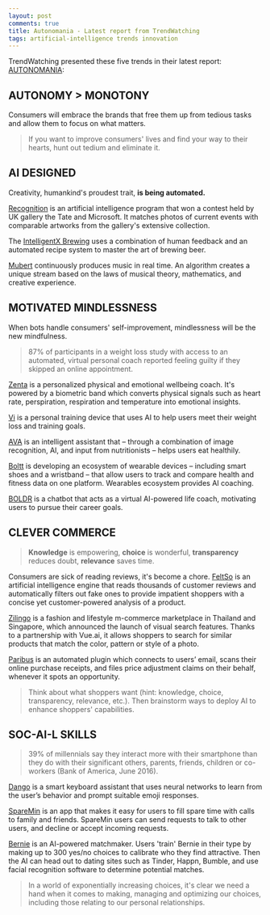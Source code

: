 ```yaml
---
layout: post
comments: true
title: Autonomania - Latest report from TrendWatching
tags: artificial-intelligence trends innovation
---
```


TrendWatching presented these five trends in their latest report: [AUTONOMANIA](http://trendwatching.com/trends/autonomania/):

## AUTONOMY > MONOTONY

Consumers will embrace the brands that free them up from tedious tasks and allow them to focus on what matters.

> If you want to improve consumers' lives and find your way to their hearts, hunt out tedium and eliminate it.

## AI DESIGNED

Creativity, humankind's proudest trait, **is being automated.**

[Recognition](http://www.tate.org.uk/whats-on/tate-britain/exhibition/recognition) is an artificial intelligence program that won a contest held by UK gallery the Tate and Microsoft. It matches photos of current events with comparable artworks from the gallery's extensive collection.

The [IntelligentX Brewing](http://intelligentx.ai/) uses a combination of human feedback and an automated recipe system to master the art of brewing beer.

[Mubert](http://mubert.com/en/) continuously produces music in real time. An algorithm creates a unique stream based on the laws of musical theory, mathematics, and creative experience.


## MOTIVATED MINDLESSNESS

When bots handle consumers' self-improvement, mindlessness will be the new mindfulness.

> 87% of participants in a weight loss study with access to an automated, virtual personal coach reported feeling guilty if they skipped an online appointment.

[Zenta](https://www.indiegogo.com/projects/zenta-stress-emotion-management-on-your-wrist/x/15078596) is a personalized physical and emotional wellbeing coach. It's powered by a biometric band which converts physical signals such as heart rate, perspiration, respiration and temperature into emotional insights.

[Vi](https://getvi.com/) is a personal training device that uses AI to help users meet their weight loss and training goals.

[AVA](http://www.eatwithava.com/) is an intelligent assistant that – through a combination of image recognition, AI, and input from nutritionists – helps users eat healthily.

[Boltt](https://boltt.com/) is developing an ecosystem of wearable devices – including smart shoes and a wristband – that allow users to track and compare health and fitness data on one platform. Wearables ecosystem provides AI coaching.

[BOLDR](http://boldr.launchrock.com/) is a chatbot that acts as a virtual AI-powered life coach, motivating users to pursue their career goals.



## CLEVER COMMERCE

> **Knowledge** is empowering, **choice** is wonderful, **transparency** reduces doubt, **relevance** saves time.

Consumers are sick of reading reviews, it's become a chore. [FeltSo](http://www.feltso.com/) is an artificial intelligence engine that reads thousands of customer reviews and automatically filters out fake ones to provide impatient shoppers with a concise yet customer-powered analysis of a product.

[Zilingo](https://zilingo.com/en-th/) is a fashion and lifestyle m-commerce marketplace in Thailand and Singapore, which announced the launch of visual search features. Thanks to a partnership with Vue.ai, it allows shoppers to search for similar products that match the color, pattern or style of a photo.

[Paribus](https://paribus.co/) is an automated plugin which connects to users’ email, scans their online purchase receipts, and files price adjustment claims on their behalf, whenever it spots an opportunity.

> Think about what shoppers want (hint: knowledge, choice, transparency, relevance, etc.). Then brainstorm ways to deploy AI to enhance shoppers' capabilities.

## SOC-AI-L SKILLS

>  39% of millennials say they interact more with their smartphone than they do with their significant others, parents, friends, children or co-workers (Bank of America, June 2016).

[Dango](http://getdango.com/) is a smart keyboard assistant that uses neural networks to learn from the user’s behavior and prompt suitable emoji responses.

[SpareMin](https://www.sparemin.com/) is an app that makes it easy for users to fill spare time with calls to family and friends. SpareMin users can send requests to talk to other users, and decline or accept incoming requests.

[Bernie](http://www.bernie.ai/) is an AI-powered matchmaker. Users 'train' Bernie in their type by making up to 300 yes/no choices to calibrate who they find attractive. Then the AI can head out to dating sites such as Tinder, Happn, Bumble, and use facial recognition software to determine potential matches.

> In a world of exponentially increasing choices, it's clear we need a hand when it comes to making, managing and optimizing our choices, including those relating to our personal relationships.
